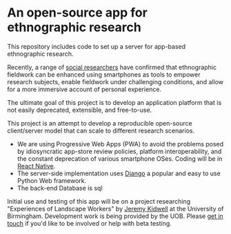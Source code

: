 # An open-source app for ethnographic research

This repository includes code to set up a server for app-based ethnographic research.

Recently, a range of [social researchers](https://anthrosource.onlinelibrary.wiley.com/doi/pdf/10.1111/aman.12999) have confirmed that ethnographic fieldwork can be enhanced using smartphones as tools to empower research subjects, enable fieldwork under challenging conditions, and allow for a more immersive account of personal experience.

The ultimate goal of this project is to develop an application platform that is not easily deprecated, extensible, and free-to-use.

This project is an attempt to develop a reproducible open-source client/server model that can scale to different research scenarios. 
- We are using Progressive Web Apps (PWA) to avoid the problems posed by idiosyncratic app-store review policies, platform interoperability, and the constant deprecation of various smartphone OSes. Coding will be in [React Native](https://reactnative.dev/).
- The server-side implementation uses [Django](https://www.djangoproject.com/) a popular and easy to use Python Web framework.
- The back-end Database is sql

Initial use and testing of this app will be on a project researching "Experiences of Landscape Workers" by [Jeremy Kidwell](https//jeremykidwell.info) at the University of Birmingham. Development work is being provided by the UOB. Please [get in touch](mailto:j.kidwell@bham.ac.uk) if you'd like to be involved or help with beta testing.
